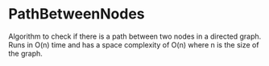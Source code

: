 # PathBetweenNodes
Algorithm to check if there is a path between two nodes in a directed graph. Runs in O(n) time and has a space complexity of O(n) where n is the size of the graph.
